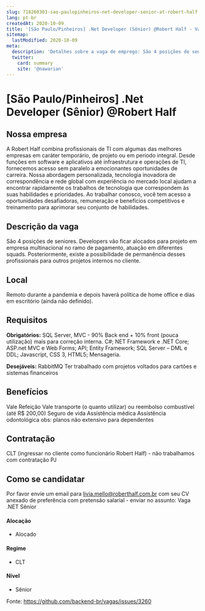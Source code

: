 ```yaml
---
slug: 718260303-sao-paulopinheiros-net-developer-senior-at-robert-half
lang: pt-br
createdAt: 2020-10-09
title: '[São Paulo/Pinheiros] .Net Developer (Sênior) @Robert Half - Vaga de Emprego'
sitemap:
  lastModified: 2020-10-09
meta:
  description: 'Detalhes sobre a vaga de emprego: São 4 posições de seniores. Developers vão ficar alocados para projeto em empresa multinacional no ramo de pagamento, atuação em diferentes squads. Posteriormente, existe a possibilidade de permanência desses profissionais para outros projetos internos no cliente.'
  twitter:
    card: summary
    site: '@nawarian'
---
```


# [São Paulo/Pinheiros] .Net Developer (Sênior) @Robert Half

## Nossa empresa

A Robert Half combina profissionais de TI com algumas das melhores empresas em caráter temporário, de projeto ou em período integral. Desde funções em software e aplicativos até infraestrutura e operações de TI, fornecemos acesso sem paralelo a emocionantes oportunidades de carreira. Nossa abordagem personalizada, tecnologia inovadora de correspondência e rede global com experiência no mercado local ajudam a encontrar rapidamente os trabalhos de tecnologia que correspondem às suas habilidades e prioridades. Ao trabalhar conosco, você tem acesso a oportunidades desafiadoras, remuneração e benefícios competitivos e treinamento para aprimorar seu conjunto de habilidades.

## Descrição da vaga

São 4 posições de seniores.
Developers vão ficar alocados para projeto em empresa multinacional no ramo de pagamento, atuação em diferentes squads. Posteriormente, existe a possibilidade de permanência desses profissionais para outros projetos internos no cliente.

## Local

Remoto durante a pandemia e depois haverá política de home office e dias em escritório (ainda não definido).

## Requisitos

**Obrigatórios:**
SQL Server, MVC - 90% Back end + 10% front (pouca utilização) mais para correção interna.
C#;
NET Framework e .NET Core;
ASP.net MVC e Web Forms;
API;
Entity Framework;
SQL Server – DML e DDL;
Javascript, CSS 3, HTML5;
Mensageria.

**Desejáveis:**
RabbitMQ
Ter trabalhado com projetos voltados para cartões e sistemas financeiros

## Benefícios

Vale Refeição
Vale transporte (o quanto utilizar) ou reembolso combustível (até R$ 200,00)
Seguro de vida
Assistência médica
Assistência odontológica
obs: planos não extensivo para dependentes

## Contratação

CLT (ingressar no cliente como funcionário Robert Half) - não trabalhamos com contratação PJ

## Como se candidatar

Por favor envie um email para livia.mello@roberthalf.com.br com seu CV anexado de preferência com pretensão salarial - enviar no assunto: Vaga .NET Sênior 

#### Alocação
- Alocado

#### Regime
- CLT

#### Nível
- Sênior


Fonte: https://github.com/backend-br/vagas/issues/3260